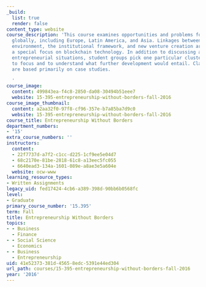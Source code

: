 ```yaml
---
_build:
  list: true
  render: false
content_type: website
course_description: 'This course examines opportunities and problems for entrepreneurs
  globally, including Europe, Latin America, and Asia. Linkages between the business
  environment, the institutional framework, and new venture creation are covered with
  a special focus on blockchain technology. In addition to discussing a range of global
  entrepreneurial situations, student groups pick one particular cluster on which
  to focus and to understand what further development would entail. Classroom interactions
  are based primarily on case studies.

  '
course_image:
  content: 499843ea-f4c8-2850-da08-30494b51eee7
  website: 15-395-entrepreneurship-without-borders-fall-2016
course_image_thumbnail:
  content: a2aa32f0-97f8-cf96-357e-b7a85ba7d9c0
  website: 15-395-entrepreneurship-without-borders-fall-2016
course_title: Entrepreneurship Without Borders
department_numbers:
- '15'
extra_course_numbers: ''
instructors:
  content:
  - 22f7737d-a7f2-c1cc-d225-1cf9ee5e04d7
  - 68c2170e-81be-2818-61c8-a13eec5fc055
  - 6640ead3-134a-1601-089e-a8ae3e5a604e
  website: ocw-www
learning_resource_types:
- Written Assignments
legacy_uid: fed17424-4cb6-a389-398d-90bb6b0568fc
level:
- Graduate
primary_course_number: '15.395'
term: Fall
title: Entrepreneurship Without Borders
topics:
- - Business
  - Finance
- - Social Science
  - Economics
- - Business
  - Entrepreneurship
uid: 41e52373-381d-4565-8edc-5391e44ed304
url_path: courses/15-395-entrepreneurship-without-borders-fall-2016
year: '2016'
---
```

